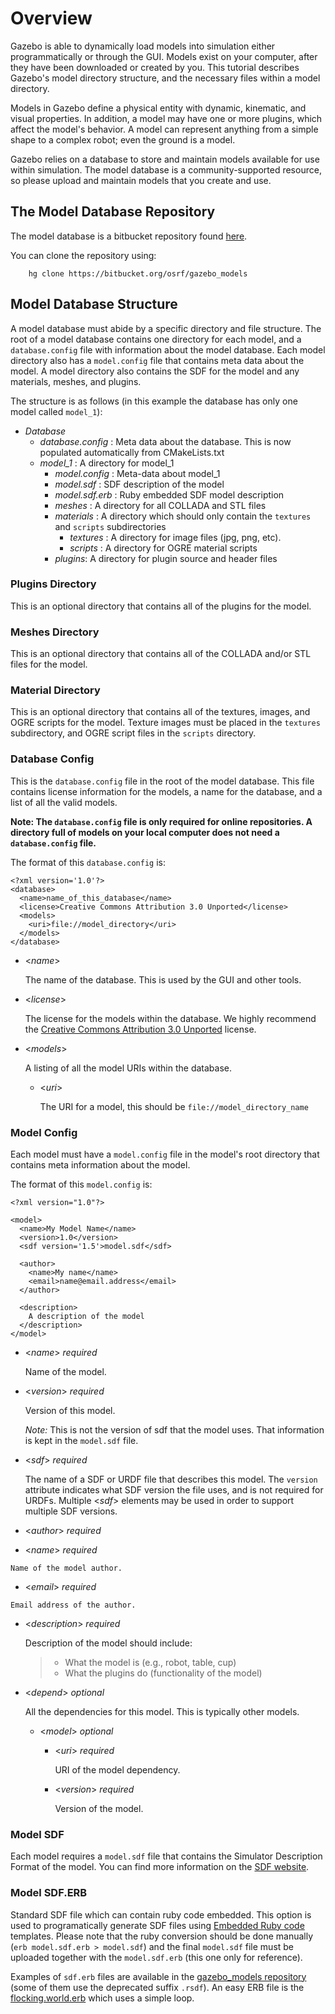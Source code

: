 # Overview

Gazebo is able to dynamically load models into simulation either programmatically or through the GUI. Models exist on your computer, after they have been downloaded or created by you. This tutorial describes Gazebo's model directory structure, and the necessary files within a model directory.

Models in Gazebo define a physical entity with dynamic, kinematic, and
visual properties. In addition, a model may have one or more plugins, which
affect the model's behavior. A model can represent anything from a simple
shape to a complex robot; even the ground is a model. 

Gazebo relies on a database to store and maintain models available for use
within simulation. The model database is a community-supported resource, so
please upload and maintain models that you create and use.

## The Model Database Repository

The model database is a bitbucket repository found [here](https://bitbucket.org/osrf/gazebo_models).

You can  clone the repository using:

        hg clone https://bitbucket.org/osrf/gazebo_models


## Model Database Structure

A model database must abide by a specific directory and file structure. The
root of a model database contains one directory for each model, and a
`database.config` file with information about the model database. Each model
directory also has a `model.config` file that contains meta data about the
model. A model directory also contains the SDF for the model and any materials,
meshes, and plugins.

The structure is as follows (in this example the database has only one model called `model_1`):

* *Database*
    * *database.config* : Meta data about the database. This is now populated automatically from CMakeLists.txt
    * *model_1* : A directory for model_1
        * *model.config* : Meta-data about model_1
        * *model.sdf* : SDF description of the model
        * *model.sdf.erb* : Ruby embedded SDF model description
        * *meshes* : A directory for all COLLADA and STL files 
        * *materials* : A directory which should only contain the `textures` and `scripts` subdirectories
            * *textures* : A directory for image files (jpg, png, etc).
            * *scripts* : A directory for OGRE material scripts
        * *plugins*: A directory for plugin source and header files

### Plugins Directory
This is an optional directory that contains all of the plugins for the model.

### Meshes Directory
This is an optional directory that contains all of the COLLADA and/or STL files for the model.

### Material Directory
This is an optional directory that contains all of the textures, images, and OGRE scripts for the model. Texture images must be placed in the `textures` subdirectory, and OGRE script files in the `scripts` directory.

### Database Config
This is the `database.config` file in the root of the model database. This file contains license information for the models, a name for the database, and a list of all the valid models.

**Note: The `database.config` file is only required for online repositories. A directory full of models on your local computer does not need a `database.config` file.**

The format of this `database.config` is:

~~~
<?xml version='1.0'?>
<database>
  <name>name_of_this_database</name>
  <license>Creative Commons Attribution 3.0 Unported</license>
  <models>
    <uri>file://model_directory</uri>
  </models>
</database>
~~~

*  <*name*>
 
   The name of the database. This is used by the GUI and other tools.
   
*  <*license*> 

   The license for the models within the database. We highly recommend the
[Creative Commons Attribution 3.0 Unported](http://creativecommons.org/licenses/by/3.0) license.

*  <*models*>

   A listing of all the model URIs within the database.
   
   * <*uri*>

     The URI for a model, this should be `file://model_directory_name`

### Model Config 

Each model must have a `model.config` file in the model's root directory that contains meta information about the model.

The format of this `model.config` is:

~~~
<?xml version="1.0"?>

<model>
  <name>My Model Name</name>
  <version>1.0</version>
  <sdf version='1.5'>model.sdf</sdf>
    
  <author>
    <name>My name</name>
    <email>name@email.address</email>
  </author>
    
  <description>
    A description of the model
  </description>
</model>
~~~

*  <*name*> *required*

   Name of the model.
   
*  <*version*> *required*

   Version of this model. 

   *Note:* This is not the version of sdf that the model uses. That information
   is kept in the `model.sdf` file.

*  <*sdf*> *required*

   The name of a SDF or URDF file that describes this model. The `version` attribute indicates what SDF version the file uses, and is not required for URDFs. Multiple <*sdf*> elements may be used in order to support multiple SDF versions.

*  <*author*> *required*
  *  <*name*> *required*

    Name of the model author.


  *  <*email*> *required*

    Email address of the author.

*  <*description*> *required*

   Description of the model should include:
   >  * What the model is (e.g., robot, table, cup)
   >  * What the plugins do (functionality of the model)

*  <*depend*> *optional*

   All the dependencies for this model. This is typically other models.

   *  <*model*> *optional*

      *  <*uri*> *required*

         URI of the model dependency.
      *  <*version*> *required*

         Version of the model.

### Model SDF

Each model requires a `model.sdf` file that contains the Simulator Description Format of the model. You can find more information on the [SDF website](http://sdformat.org).

### Model SDF.ERB

Standard SDF file which can contain ruby code embedded. This option is used to
programatically generate SDF files using [Embedded Ruby code](http://www.stuartellis.eu/articles/erb/)
templates. Please note that the ruby conversion should be done manually (`erb
model.sdf.erb > model.sdf`) and the final `model.sdf` file must be uploaded
together with the `model.sdf.erb` (this one only for reference).

Examples of `sdf.erb` files are available in the 
[gazebo_models repository](https://bitbucket.org/osrf/gazebo_models/src) 
(some of them use the deprecated suffix `.rsdf`). An easy ERB file is the
[flocking.world.erb](https://bitbucket.org/osrf/gazebo/src/b54961341ffb938a9f99c9976aed50a771c95216/worlds/flocking.world.erb?at=default)
which uses a simple loop.
